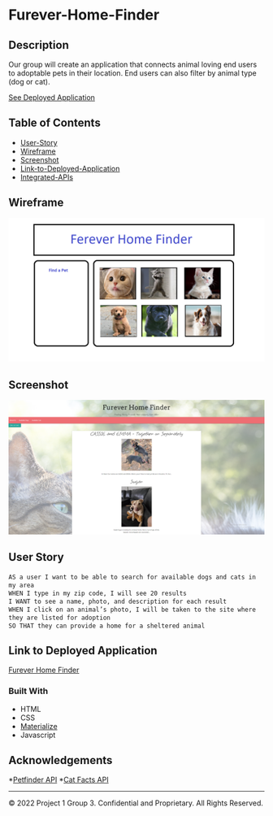 # Furever-Home-Finder

## Description

Our group will create an application that connects animal loving end users to adoptable pets in their location. End users can also filter by animal type (dog or cat).

[See Deployed Application](https://israel386.github.io/furever-home-finder/)


## Table of Contents

* [User-Story](#User-Story)
* [Wireframe](#Wireframe)
* [Screenshot](#Screenshot)
* [Link-to-Deployed-Application](#Link-to-Deployed-Application)
* [Integrated-APIs](#Integrated-APIs)

## Wireframe

![Wireframe](https://github.com/israel386/furever-home-finder/blob/63b058f462b27f29ab86e40a502ad65ad50de8e5/assets/images/wireframe.png)

## Screenshot

![Screenshot](https://github.com/israel386/furever-home-finder/blob/2a4a1c197a0f18b8a59e4ea561fe7153f76a0cc2/assets/images/screenshot.png)

## User Story

```
AS a user I want to be able to search for available dogs and cats in my area
WHEN I type in my zip code, I will see 20 results
I WANT to see a name, photo, and description for each result 
WHEN I click on an animal’s photo, I will be taken to the site where they are listed for adoption
SO THAT they can provide a home for a sheltered animal
```

## Link to Deployed Application

[Furever Home Finder](https://israel386.github.io/furever-home-finder/)

### Built With

* HTML
* CSS
* [Materialize](https://materializecss.com/)
* Javascript

## Acknowledgements

*[Petfinder API](https://www.petfinder.com/developers/v2/docs/)
*[Cat Facts API](https://alexwohlbruck.github.io/cat-facts/)

---
© 2022 Project 1 Group 3. Confidential and Proprietary. All Rights Reserved.